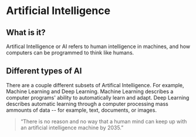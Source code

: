 # **Artificial Intelligence**

## What is it?
Artifical Intelligence or AI refers to human intelligence in machines, and how computers can be programmed to think like humans. 

## Different types of AI
There are a couple different subsets of Artifical Intelligence. For example, Machine Learning and Deep Learning. Machine Learning describes a computer programs' ability to automatically learn and adapt. Deep Learning describes automatic learning through a computer processing mass ammounts of data -- for example, text, documents, or images.


> “There is no reason and no way that a human mind can keep up with an artificial intelligence machine by 2035.”
